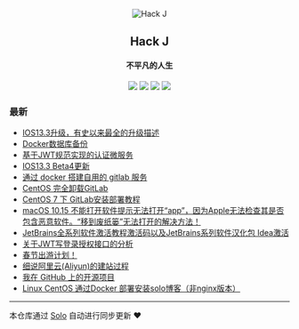 <p align="center"><img alt="Hack J" src=" https://remixjc.oss-cn-beijing.aliyuncs.com/headpic/1-1Z129112551-50.jpg"></p><h2 align="center">
Hack J
</h2>

<h4 align="center">不平凡的人生</h4>
<p align="center"><a title="Hack J" target="_blank" href="https://github.com/remixjc/solo-blog"><img src="https://img.shields.io/github/last-commit/remixjc/solo-blog.svg?style=flat-square&color=FF9900"></a>
<a title="GitHub repo size in bytes" target="_blank" href="https://github.com/remixjc/solo-blog"><img src="https://img.shields.io/github/repo-size/remixjc/solo-blog.svg?style=flat-square"></a>
<a title="Solo Version" target="_blank" href="https://github.com/88250/solo/releases"><img src="https://img.shields.io/badge/solo-3.6.7-f1e05a.svg?style=flat-square&color=blueviolet"></a>
<a title="Hits" target="_blank" href="https://github.com/88250/hits"><img src="https://hits.b3log.org/remixjc/solo-blog.svg"></a></p>

### 最新

* [IOS13.3升级，有史以来最全的升级描述](https://www.remixjc.cn/articles/2019/12/11/1576044610855.html)
* [Docker数据库备份](https://www.remixjc.cn/articles/2019/12/10/1575960127616.html)
* [基于JWT规范实现的认证微服务](https://www.remixjc.cn/articles/2019/12/10/1575947648902.html)
* [IOS13.3 Beta4更新](https://www.remixjc.cn/articles/2019/12/09/1575891976367.html)
* [通过 docker 搭建自用的 gitlab 服务](https://www.remixjc.cn/articles/2019/12/09/1575855216596.html)
* [CentOS 完全卸载GitLab](https://www.remixjc.cn/articles/2019/12/07/1575691551224.html)
* [CentOS 7 下 GitLab安装部署教程](https://www.remixjc.cn/articles/2019/12/06/1575626931528.html)
* [macOS 10.15 不能打开软件提示无法打开“app”，因为Apple无法检查其是否包含恶意软件。“移到废纸篓”无法打开的解决方法！](https://www.remixjc.cn/articles/2019/12/05/1575551676610.html)
* [JetBrains全系列软件激活教程激活码以及JetBrains系列软件汉化包 Idea激活](https://www.remixjc.cn/articles/2019/12/05/1575549868694.html)
* [关于JWT写登录授权接口的分析](https://www.remixjc.cn/articles/2019/12/05/1575510382859.html)
* [春节出游计划！](https://www.remixjc.cn/articles/2019/12/03/1575356325211.html)
* [细说阿里云(Aliyun)的建站过程](https://www.remixjc.cn/articles/2019/12/03/1575355261417.html)
* [我在 GitHub 上的开源项目](https://www.remixjc.cn/my-github-repos)
* [Linux CentOS 通过Docker 部署安装solo博客（非nginx版本）](https://www.remixjc.cn/articles/2019/11/17/1573982868351.html)



---

本仓库通过 [Solo](https://github.com/88250/solo) 自动进行同步更新 ❤️ 